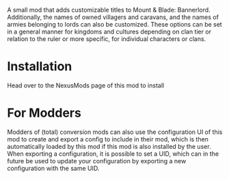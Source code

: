 A small mod that adds customizable titles to Mount & Blade: Bannerlord. Additionally, the names of owned villagers and caravans, and the names of armies belonging to lords can also be customized.
These options can be set in a general manner for kingdoms and cultures depending on clan tier or relation to the ruler or more specific, for individual characters or clans.

# Installation

Head over to the NexusMods page of this mod to install

# For Modders

Modders of (total) conversion mods can also use the configuration UI of this mod to create and export a config to include in their mod, which is then automatically loaded by this mod if this mod is also installed by the user. When exporting a configuration, it is possible to set a UID, which can in the future be used to update your configuration by exporting a new configuration with the same UID.
